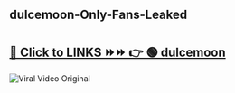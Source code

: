 
 ## dulcemoon-Only-Fans-Leaked

# <h2><a href="https://clipsfans.com/dulcemoon&ref=git">🔗 Click to LINKS ⏩⏩ 👉 🟢 dulcemoon </a></h2>

<a href="https://clipsfans.com/dulcemoon&ref=git" rel="nofollow" data-target="animated-image.originalLink"><img src="https://i.ibb.co.com/xMMVF88/686577567.gif" alt="Viral Video Original" style="max-width: 100%; display: inline-block;" data-target="animated-image.originalImage"></a>
